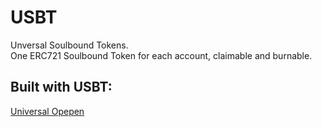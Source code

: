 # USBT
Unversal Soulbound Tokens.  
One ERC721 Soulbound Token for each account, claimable and burnable.

## Built with USBT:

[Universal Opepen](https://github.com/eldief/u-opepen)
